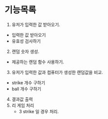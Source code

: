 # 기능목록
1. 유저가 입력한 값 받아오기.
 - 입력한 값 받아오기
 - 유효성 검사하기 
2. 랜덤 숫자 생성.
 - 제공하는 랜덤 함수 사용하기.
3. 유저가 입력한 값과 컴퓨터가 생성한 랜덤값을 비교.
 - strike 개수 구하기
 - ball 개수 구하기
4. 결과값 출력
5. 리 게임 처리
   - 3 strike 일 경우 처리.

